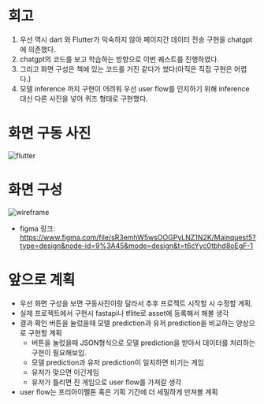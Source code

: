 # **회고**
1. 우선 역시 dart 와 Flutter가 익숙하지 않아 페이지간 데이터 전송 구현을 chatgpt에 의존했다.
2. chatgpt의 코드를 보고 학습하는 방향으로 이번 퀘스트를 진행하였다.
3. 그리고 화면 구성은 책에 있는 코드를 거진 같다가 썼다(아직은 직접 구현은 어렵다.)
4. 모델 inference 까지 구현이 어려워 우선 user flow를 인지하기 위해 inference 대신 다른 사진을 넣어 퀴즈 형태로 구현했다.

# **화면 구동 사진**
![flutter](https://github.com/Haikoo96/aiffel_quest_re/blob/main/mainquest5/%ED%99%94%EB%A9%B4%EA%B5%AC%EB%8F%99.png)

# **화면 구성**
![wireframe](https://github.com/Haikoo96/aiffel_quest_re/blob/main/mainquest5/mqwireframe_v2.png)

- figma 링크: https://www.figma.com/file/sR3emhW5wsOOGPyLNZ1N2K/Mainquest5?type=design&node-id=9%3A45&mode=design&t=t6cYyc0tbhd8oEgF-1

# **앞으로 계획**
- 우선 화면 구성을 보면 구동사진이랑 달라서 추후 프로젝트 시작할 시 수정할 계획.
- 실제 프로젝트에서 구현시 fastapi나 tflite로 asset에 등록해서 해볼 생각
- 결과 확인 버튼을 눌렀을때 모델 prediction과 유저 prediction을 비교하는 양상으로 구현할 계획
    - 버튼을 눌렀을때 JSON형식으로 모델 prediction을 받아서 데이터를 처리하는 구현이 필요해보임.
    - 모델 prediction과 유저 prediction이 일치하면 비기는 게임
    - 유저가 맞으면 이긴게임
    - 유저가 틀리면 진 게임으로 user flow를 가져갈 생각
- user flow는 프리아이펠톤 혹은 기획 기간에 더 세밀하게 만져볼 계획